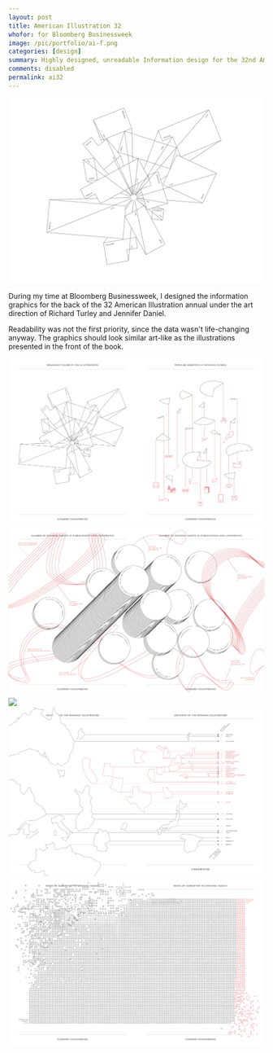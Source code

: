 ```yaml
---
layout: post
title: American Illustration 32
whofor: for Bloomberg Businessweek
image: /pic/portfolio/ai-f.png
categories: [design]
summary: Highly designed, unreadable Information design for the 32nd American Illustration Book.
comments: disabled
permalink: ai32
---
```


![](/pic/portfolio/AI3222.jpg)

During my time at Bloomberg Businessweek, I designed the information graphics for the back of the 32 American Illustration annual under the art direction of Richard Turley and Jennifer Daniel.

Readability was not the first priority, since the data wasn't life-changing anyway. The graphics should look similar art-like as the illustrations presented in the front of the book.

![](/pic/portfolio/AI1.jpg)
![](/pic/portfolio/AI2.jpg)
![](/pic/portfolio/AI3_hänge.jpg)
![](/pic/portfolio/AI3.jpg)
![](/pic/portfolio/AI4.jpg)
